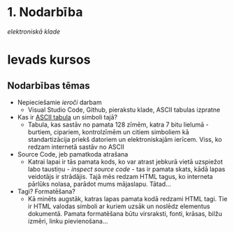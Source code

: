 # 1. Nodarbība
*elektroniskā klade*
# Ievads kursos
## Nodarbības tēmas
- Nepieciešamie *ieroči* darbam  
   - Visual Studio Code, Github, pierakstu klade, ASCII tabulas izpratne
- Kas ir [ASCII tabula](http://www.ecowin.org/aulas/resources/tables/asciitable.jpg) un simboli tajā?
  - Tabula, kas sastāv no pamata 128 zīmēm, katra 7 bitu lielumā - burtiem, cipariem, kontrolzīmēm un citiem simboliem kā standartizācija priekš datoriem un elektroniskajām ierīcem. Viss, ko redzam internetā sastāv no ASCII     
- Source Code, jeb pamatkoda atrašana  
  - Katrai lapai ir tās pamata kods, ko var atrast jebkurā vietā uzspiežot labo taustiņu - *inspect source code* - tas ir pamata skats, kādā lapas veidotājs ir strādājis. Tajā mēs redzam HTML tagus, ko interneta pārlūks nolasa, parādot mums mājaslapu. Tātad...   
 - Tagi? Formatēšana?
   - Kā minēts augstāk, katras lapas pamata kodā redzami HTML tagi. Tie ir HTML valodas simboli ar kuriem uzsāk un noslēdz elementus dokumentā. Pamata formatēšana būtu virsraksti, fonti, krāsas, bilžu izmēri, linku pievienošana...
